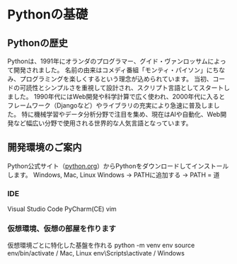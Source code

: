 # Pythonの基礎

## Pythonの歴史

Pythonは、1991年にオランダのプログラマー、グイド・ヴァンロッサムによって開発されました。
名前の由来はコメディ番組「モンティ・パイソン」にちなみ、プログラミングを楽しくするという理念が込められています。
当初、コードの可読性とシンプルさを重視して設計され、スクリプト言語としてスタートしました。
1990年代にはWeb開発や科学計算で広く使われ、2000年代に入るとフレームワーク（Djangoなど）やライブラリの充実により急速に普及しました。
特に機械学習やデータ分析分野で注目を集め、現在はAIや自動化、Web開発など幅広い分野で使用される世界的な人気言語となっています。

## 開発環境のご案内

Python公式サイト（[python.org](https://www.python.org)）からPythonをダウンロードしてインストールします。
Windows, Mac, Linux
Windows -> PATHに追加する -> PATH = 道

### IDE

Visual Studio Code
PyCharm(CE)
vim

### 仮想環境、仮想の部屋を作ります

仮想環境ごとに特化した基盤を作れる
python -m venv env
source env/bin/activate / Mac, Linux
env\Scripts\activate / Windows
